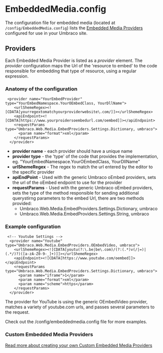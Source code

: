 # EmbeddedMedia.config

The configuration file for embedded media (located at `/config/EmbeddedMedia.config`) lists the [Embedded Media Providers](../../../Extending/Embedded-Media-Provider.md) configured for use in your Umbraco site.

## Providers

Each Embedded Media Provider is listed as a *provider* element. The *provider* configuration maps the Url of the 'resource to embed' to the code responsible for embedding that type of resource, using a regular expression.

### Anatomy of the configuration

     <provider name="YourEmbedProvider" type="YourEmbedNamespace.YourOEmbedClass, YourDllName">
        <urlShemeRegex><![CDATA[yourregextomatchyourproviderwebsite\.com/]]></urlShemeRegex>
        <apiEndpoint><![CDATA[https://www.yourproidersoembedurl.com/oembed]]></apiEndpoint>
        <requestParams type="Umbraco.Web.Media.EmbedProviders.Settings.Dictionary, umbraco">
          <param name="format">xml</param>
        </requestParams>
      </provider>

- **provider name** - each provider should have a unique name
- **provider type** - the 'type' of the code that provides the implementation, eg.  "YourEmbedNamespace.YourOEmbedClass, YourDllName"
- **urlShemeRegex** - The regex to match the url entered by the editor to the specific provider
- **apiEndPoint** - Used with the generic Umbraco oEmbed providers, sets the url of the oEmbed endpoint to use for the provider
- **requestParams** -  Used with the generic Umbraco oEmbed providers, sets the type of the method responsible for sending additional querystirng parameters to the embed Url, there are two methods provided: 
  - Umbraco.Web.Media.EmbedProviders.Settings.Dictionary, umbraco
  - Umbraco.Web.Media.EmbedProviders.Settings.String, umbraco

### Example configuration

     <!-- Youtube Settings -->
      <provider name="Youtube" type="Umbraco.Web.Media.EmbedProviders.OEmbedVideo, umbraco">
        <urlShemeRegex><![CDATA[youtu(?:\.be|be\.com)/(?:(.*)v(/|=)|(.*/)?)([a-zA-Z0-9-_]+)]]></urlShemeRegex>
        <apiEndpoint><![CDATA[https://www.youtube.com/oembed]]></apiEndpoint>
        <requestParams type="Umbraco.Web.Media.EmbedProviders.Settings.Dictionary, umbraco">
          <param name="iframe">1</param>
          <param name="format">xml</param>
          <param name="scheme">https</param>
        </requestParams>
      </provider>

The provider for YouTube is using the generic OEmbedVideo provider, matches a variety of youtube.com urls, and passes several parameters to the request.

Check out the /config/embeddedmedia.config file for more examples.

### Custom Embedded Media Providers

[Read more about creating your own Custom Embedded Media Providers](../../../Extending/Embedded-Media-Provider.md)
